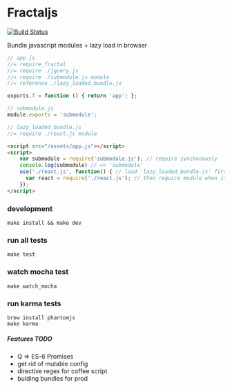 Fractaljs
=============
[![Build Status](https://travis-ci.org/dmitriiabramov/fractaljs.svg?branch=master)](https://travis-ci.org/dmitriiabramov/async-require)

Bundle javascript modules + lazy load in browser

```javascript
// app.js
//= require_fractal
//= require ./jquery.js
//= require ./submodule.js module
//= reference ./lazy_loaded_bundle.js

exports.f = function () { return 'app'; };
```

```javascript
// submodule.js
module.exports = 'submodule';
```

```javascript
// lazy_loaded_bundle.js
//= require ./react.js module
```



```html
<script src="/assets/app.js"></script>
<script>
    var submodule = require('submodule.js'); // require synchonously
    console.log(submodule) // => 'submodule'
    use('./react.js', function() { // load 'lazy_loaded_bundle.js' first
      var react = require('./react.js'); // then require module when it's available
    });
</script>
```


### development
```shell
make install && make dev
```

### run all tests
```shell
make test
```

### watch mocha test
```shell
make watch_mocha
```

### run karma tests
```shell
brew install phantomjs
make karma
```

##### Features TODO
- Q => ES-6 Promises
- get rid of mutable config
- directive regex for coffee script
- bulding bundles for prod
